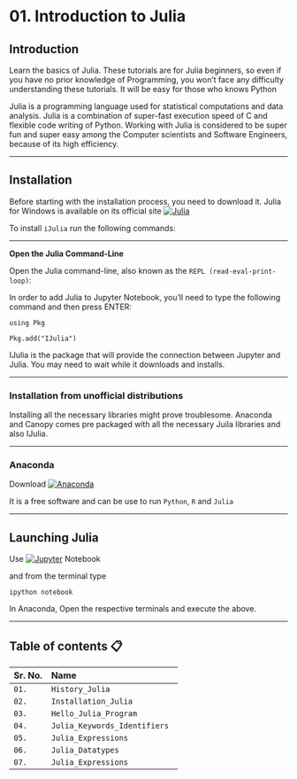 
# 01. Introduction to Julia 
## Introduction 
Learn the basics of Julia. These tutorials are for Julia beginners, so even if you have no prior knowledge of Programming, you won’t face any difficulty understanding these tutorials.
It will be easy for those who knows Python

Julia is a programming language used for statistical computations and data analysis. Julia is a combination of super-fast execution speed of C and flexible code writing of Python. Working with Julia is considered to be super fun and super easy among the Computer scientists and Software Engineers, because of its high efficiency.

---

## Installation 
Before starting with the installation process, you need to download it. 
Julia for Windows is available on its official site [![Julia](https://img.shields.io/badge/-Julia-9558B2?style=for-the-badge&logo=julia&logoColor=white)](https://JuliaLang.github.io/IJulia.jl/dev)

To install `iJulia` run the following commands:

---

**Open the Julia Command-Line**

Open the Julia command-line, also known as the 
`REPL (read-eval-print-loop)`:

In order to add Julia to Jupyter Notebook, you’ll need to type the following command and then press ENTER:

`using Pkg`

`Pkg.add("IJulia")`

IJulia is the package that will provide the connection between Jupyter and Julia. You may need to wait while it downloads and installs.

---

### Installation from unofficial distributions

Installing all the necessary libraries might prove troublesome. 
Anaconda and Canopy comes pre packaged with all the necessary Juila libraries 
and also IJulia. 

---

### Anaconda

Download [![Anaconda](https://img.shields.io/badge/Anaconda-%2344A833.svg?style=for-the-badge&logo=anaconda&logoColor=white)](https://www.anaconda.com/products/individual)

It is a free software and can be use to run `Python`, `R` and `Julia`

---

## Launching Julia 
Use
<a href="https://jupyter.org/" target="_blank"><img alt="Jupyter" src="https://img.shields.io/badge/Jupyter-F37626.svg?&style=flat-square&logo=Jupyter&logoColor=white"></a> Notebook

and from the terminal type


`ipython notebook`

In Anaconda, Open the respective terminals and execute the above.

---

## Table of contents 📋

| Sr. No. |    Name     | 
| :-------- | :------- | 
| `01.`      | `History_Julia` |
| `02.`      | `Installation_Julia` |
| `03.`      | `Hello_Julia_Program ` |
| `04.`      | `Julia_Keywords_Identifiers ` |
| `05.`      | `Julia_Expressions ` |
| `06.`      | `Julia_Datatypes` |
| `07.`      | `Julia_Expressions ` |















  
